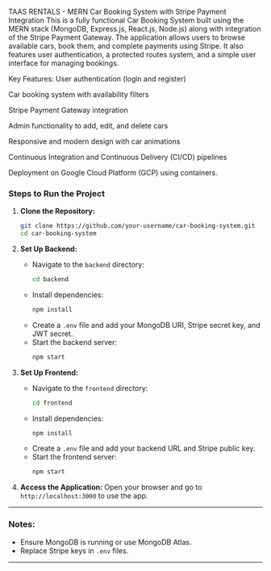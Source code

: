 TAAS RENTALS - MERN Car Booking System with Stripe Payment Integration
This is a fully functional Car Booking System built using the MERN stack (MongoDB, Express.js, React.js, Node.js) along with integration of the Stripe Payment Gateway. The application allows users to browse available cars, book them, and complete payments using Stripe. It also features user authentication, a protected routes system, and a simple user interface for managing bookings.

Key Features:
User authentication (login and register)

Car booking system with availability filters

Stripe Payment Gateway integration

Admin functionality to add, edit, and delete cars

Responsive and modern design with car animations

Continuous Integration and Continuous Delivery (CI/CD) pipelines

Deployment on Google Cloud Platform (GCP) using containers.


### Steps to Run the Project

1. **Clone the Repository:**
   ```bash
   git clone https://github.com/your-username/car-booking-system.git
   cd car-booking-system
   ```

2. **Set Up Backend:**
   - Navigate to the `backend` directory:
     ```bash
     cd backend
     ```
   - Install dependencies:
     ```bash
     npm install
     ```
   - Create a `.env` file and add your MongoDB URI, Stripe secret key, and JWT secret.
   - Start the backend server:
     ```bash
     npm start
     ```

3. **Set Up Frontend:**
   - Navigate to the `frontend` directory:
     ```bash
     cd frontend
     ```
   - Install dependencies:
     ```bash
     npm install
     ```
   - Create a `.env` file and add your backend URL and Stripe public key.
   - Start the frontend server:
     ```bash
     npm start
     ```

4. **Access the Application:**
   Open your browser and go to `http://localhost:3000` to use the app.

---

### Notes:
- Ensure MongoDB is running or use MongoDB Atlas.
- Replace Stripe keys in `.env` files.

---

